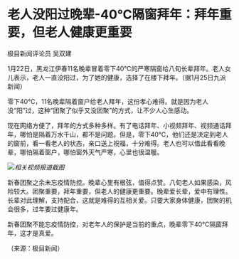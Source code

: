 # 老人没阳过晚辈-40℃隔窗拜年：拜年重要，但老人健康更重要

极目新闻评论员 吴双建

1月22日，黑龙江伊春11名晚辈冒着零下40℃的严寒隔窗给八旬长辈拜年。老人女儿表示，老人一直没阳过，为了她的健康，选择了在楼下拜年。（据1月25日九派新闻）

零下40℃，11名晚辈隔着窗户给老人拜年，这份孝心难得。就是因为老人没“阳”过，这种“团聚了似乎又没团聚”的方式，让不少人心生感动。

现在网络方便了，拜年的方式多种多样。有了电话拜年、小视频拜年、视频通话拜年，哪怕是隔着万水千山，都不是问题。但是，零下40℃，他们还是决定到老人的窗前，看一看老人的状态，亲口送上祝福，十分难得。老人也可以借此看看晚辈，哪怕隔着窗户，哪怕窗外天气严寒，心里也很温暖。

![](https://inews.gtimg.com/newsapp_bt/0/15626451559/1000)_相关视频报道截图_

新春团聚之余未忘疫情防控。晚辈心里有根弦，值得点赞。八旬老人如果感染，风险较大。团聚重要，拜年重要，但老人的健康更重要。晚辈爱长辈，爱中有理性。长辈对此理解，支持配合，这就是难得的互相关爱。只要大家身体健康，团聚的机会很多，过年要过健康年。

新春团聚不能忘疫情防控，对老年人的保护是当前的重点，晚辈零下40℃隔窗拜年，这才是真爱。

（来源：极目新闻）

